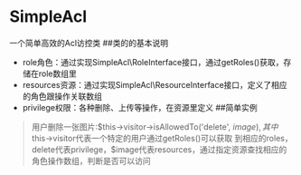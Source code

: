SimpleAcl
=========

一个简单高效的Acl访控类
##类的的基本说明
* role角色：通过实现SimpleAcl\RoleInterface接口，通过getRoles()获取，存储在role数组里
* resources资源：通过实现SimpleAcl\ResourceInterface接口，定义了相应的角色跟操作关联数组
* privilege权限：各种删除、上传等操作，在资源里定义
##简单实例
> 用户删除一张图片:$this->visitor->isAllowedTo('delete', $image),其中$this->visitor代表一个特定的用户通过getRoles()可以获取
到相应的roles，delete代表privilege，$image代表resources，通过指定资源查找相应的角色操作数组，判断是否可以访问
